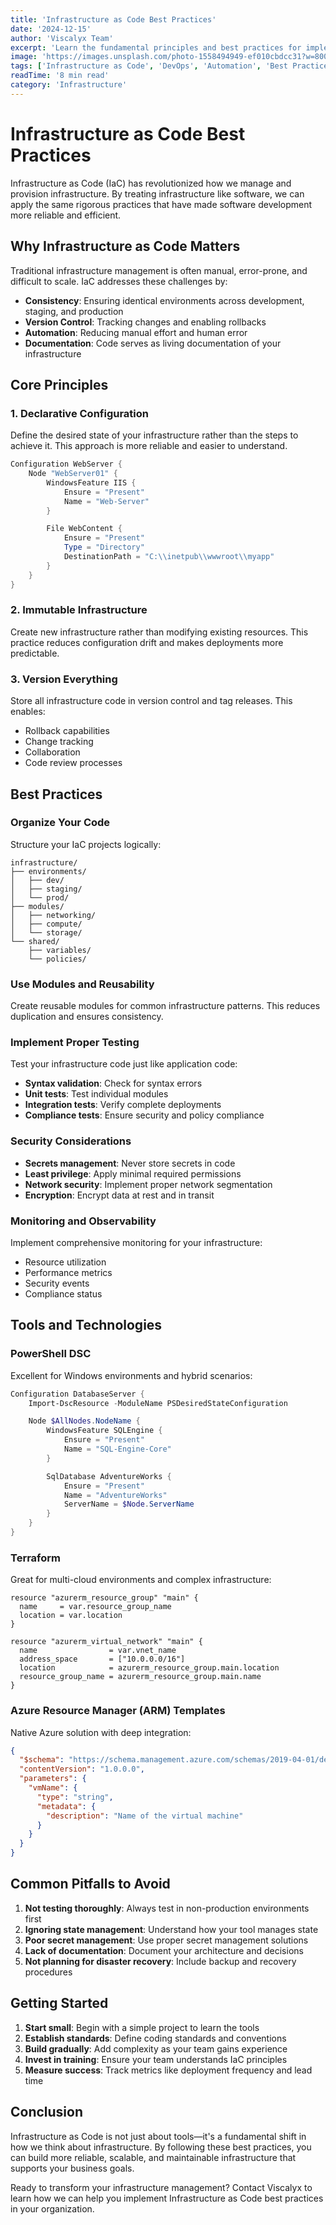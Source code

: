 ```yaml
---
title: 'Infrastructure as Code Best Practices'
date: '2024-12-15'
author: 'Viscalyx Team'
excerpt: 'Learn the fundamental principles and best practices for implementing Infrastructure as Code in your organization.'
image: 'https://images.unsplash.com/photo-1558494949-ef010cbdcc31?w=800&h=600&fit=crop&crop=center'
tags: ['Infrastructure as Code', 'DevOps', 'Automation', 'Best Practices']
readTime: '8 min read'
category: 'Infrastructure'
---
```


# Infrastructure as Code Best Practices

Infrastructure as Code (IaC) has revolutionized how we manage and provision infrastructure. By treating infrastructure like software, we can apply the same rigorous practices that have made software development more reliable and efficient.

## Why Infrastructure as Code Matters

Traditional infrastructure management is often manual, error-prone, and difficult to scale. IaC addresses these challenges by:

- **Consistency**: Ensuring identical environments across development, staging, and production
- **Version Control**: Tracking changes and enabling rollbacks
- **Automation**: Reducing manual effort and human error
- **Documentation**: Code serves as living documentation of your infrastructure

## Core Principles

### 1. Declarative Configuration

Define the desired state of your infrastructure rather than the steps to achieve it. This approach is more reliable and easier to understand.

```powershell
Configuration WebServer {
    Node "WebServer01" {
        WindowsFeature IIS {
            Ensure = "Present"
            Name = "Web-Server"
        }

        File WebContent {
            Ensure = "Present"
            Type = "Directory"
            DestinationPath = "C:\\inetpub\\wwwroot\\myapp"
        }
    }
}
```

### 2. Immutable Infrastructure

Create new infrastructure rather than modifying existing resources. This practice reduces configuration drift and makes deployments more predictable.

### 3. Version Everything

Store all infrastructure code in version control and tag releases. This enables:

- Rollback capabilities
- Change tracking
- Collaboration
- Code review processes

## Best Practices

### Organize Your Code

Structure your IaC projects logically:

```
infrastructure/
├── environments/
│   ├── dev/
│   ├── staging/
│   └── prod/
├── modules/
│   ├── networking/
│   ├── compute/
│   └── storage/
└── shared/
    ├── variables/
    └── policies/
```

### Use Modules and Reusability

Create reusable modules for common infrastructure patterns. This reduces duplication and ensures consistency.

### Implement Proper Testing

Test your infrastructure code just like application code:

- **Syntax validation**: Check for syntax errors
- **Unit tests**: Test individual modules
- **Integration tests**: Verify complete deployments
- **Compliance tests**: Ensure security and policy compliance

### Security Considerations

- **Secrets management**: Never store secrets in code
- **Least privilege**: Apply minimal required permissions
- **Network security**: Implement proper network segmentation
- **Encryption**: Encrypt data at rest and in transit

### Monitoring and Observability

Implement comprehensive monitoring for your infrastructure:

- Resource utilization
- Performance metrics
- Security events
- Compliance status

## Tools and Technologies

### PowerShell DSC

Excellent for Windows environments and hybrid scenarios:

```powershell
Configuration DatabaseServer {
    Import-DscResource -ModuleName PSDesiredStateConfiguration

    Node $AllNodes.NodeName {
        WindowsFeature SQLEngine {
            Ensure = "Present"
            Name = "SQL-Engine-Core"
        }

        SqlDatabase AdventureWorks {
            Ensure = "Present"
            Name = "AdventureWorks"
            ServerName = $Node.ServerName
        }
    }
}
```

### Terraform

Great for multi-cloud environments and complex infrastructure:

```hcl
resource "azurerm_resource_group" "main" {
  name     = var.resource_group_name
  location = var.location
}

resource "azurerm_virtual_network" "main" {
  name                = var.vnet_name
  address_space       = ["10.0.0.0/16"]
  location            = azurerm_resource_group.main.location
  resource_group_name = azurerm_resource_group.main.name
}
```

### Azure Resource Manager (ARM) Templates

Native Azure solution with deep integration:

```json
{
  "$schema": "https://schema.management.azure.com/schemas/2019-04-01/deploymentTemplate.json#",
  "contentVersion": "1.0.0.0",
  "parameters": {
    "vmName": {
      "type": "string",
      "metadata": {
        "description": "Name of the virtual machine"
      }
    }
  }
}
```

## Common Pitfalls to Avoid

1. **Not testing thoroughly**: Always test in non-production environments first
2. **Ignoring state management**: Understand how your tool manages state
3. **Poor secret management**: Use proper secret management solutions
4. **Lack of documentation**: Document your architecture and decisions
5. **Not planning for disaster recovery**: Include backup and recovery procedures

## Getting Started

1. **Start small**: Begin with a simple project to learn the tools
2. **Establish standards**: Define coding standards and conventions
3. **Build gradually**: Add complexity as your team gains experience
4. **Invest in training**: Ensure your team understands IaC principles
5. **Measure success**: Track metrics like deployment frequency and lead time

## Conclusion

Infrastructure as Code is not just about tools—it's a fundamental shift in how we think about infrastructure. By following these best practices, you can build more reliable, scalable, and maintainable infrastructure that supports your business goals.

Ready to transform your infrastructure management? Contact Viscalyx to learn how we can help you implement Infrastructure as Code best practices in your organization.
